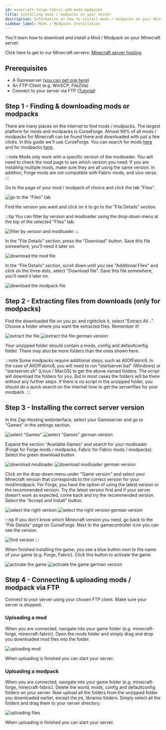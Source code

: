 ```yaml
---
id: minecraft-forge-fabric-add-mods-modpacks
title: Installing mods / modpacks on your server
description: Information on how to install mods / modpacks on your Minecraft Forge server from ZAP-Hosting.com - ZAP-Hosting.com documentation
sidebar_label: Mods / Modpacks Installation
---
```


You'll learn how to download and install a Mod / Modpack on your Minecraft server.

Click here to get to our Minecraft servers: [Minecraft server hosting](https://zap-hosting.com/en/minecraft-server-hosting/)


## Prerequisites

- A Gameserver ([you can get one here](https://zap-hosting.com/en/gameserver-hosting/))
- An FTP-Client (e.g. WinSCP, FileZilla)
- Connect to your server via FTP ([Tutorial](https://zap-hosting.com/guides/docs/gameserver-ftpaccess))

## Step 1 - Finding & downloading mods or modpacks

There are many places on the internet to find mods / modpacks. The largest platform for mods and modpacks is CurseForge. Almost 99% of all mods / modpacks for Minecraft can be found there and downloaded with just a few clicks. In this guide we'll use CurseForge. You can search for mods [here](https://www.curseforge.com/minecraft/mc-mods) and for modpacks [here](https://curseforge.com/minecraft/modpacks).

:::note
Mods only work with a specific version of the modloader. You will need to check the mod page to see which version you need. If you are installing multiple mods, make sure they are all using the same version. In addition, Forge mods are not compatible with Fabric mods, and vice versa.
:::

Go to the page of your mod / modpack of choice and click the tab "Files".

![go to the "Files" tab](https://i.imgur.com/zcTpHW3.png)

Find the version you want and click on it to go to the "File Details" section.

:::tip
You can filter by version and modloader using the drop-down menu at the top of the selected "Files" tab.

![filter by version and modloader](https://i.imgur.com/QfTDr9B.png)
:::

<Tabs>
<TabItem value="Mods" label="For Mods" default>
In the "File Details" section, press the "Download" button. Save this file somewhere, you'll need it later on.

![download the mod file](https://i.imgur.com/9uRWWUK.png)
</TabItem>

<TabItem value="Modpacks" label="For Modpacks">
In the "File Details" section, scroll down until you see "Additional Files" and click on the three dots, select "Download file". Save this file somewhere, you'll need it later on.

![download the modpack file](https://i.imgur.com/nrG8oMp.png)
</TabItem>
</Tabs>

## Step 2 - Extracting files from downloads (only for modpacks)

Find the downloaded file on you pc and rightclick it, select "Extract All...". Choose a folder where you want the extracted files. Remember it!

![extract the file](https://i.imgur.com/Luso6Cr.png) ![extract the file german version](https://i.imgur.com/R3BZDg4.png)

Your unzipped folder should contain a mods, config and defaultconfig folder. There may also be more folders than the ones shown here. 

:::note
Some modpacks require additional steps, such as AllOfFabric6. In the case of AllOfFabric6, you will need to run "startserver.bat" (Windows) or "startserver.sh" (Linux / MacOS) to get the above named folders. The script will download the folders for you. But in most cases the folders will be there without any further steps. If there is no script in the unzipped folder, you should do a quick search on the internet how to get the serverfiles for your modpack.
:::


## Step 3 - Installing the correct server version

In the Zap-Hosting webinterface, select your Gameserver and go to "Games" in the settings section.

![select "Games"](https://i.imgur.com/ScjxJ1j.png) ![select "Games" german version](https://i.imgur.com/fU9CavE.png)

Expand the section "Available Games" and search for your modloader (Forge for Forge mods / modpacks, Fabric for Fabric mods / modpacks). Select the green download button.

![download modloader](https://i.imgur.com/DxTkPgG.png) ![download modloader german version](https://i.imgur.com/3WFXozc.png)

Click on the drop-down menu under "Game version" and select your Minecraft version that corresponds to the correct version for your mod/modpack. For Forge, you have the option of using the latest version or the recommended version. Try the latest version first and if your server doesn't work as expected, come back and try the recommended version. Select the "Accept and Install" button.

![select the right version](https://i.imgur.com/pOlLXL2.png) ![select the right version german version](https://i.imgur.com/VBVMiIy.png)

:::tip
If you don't know which Minecraft version you need, go back to the "File Details" page on CurseForge. Next to the gamecontroller icon you can see the version.

![find version](https://i.imgur.com/yt1PaO5.png)
:::

When finished installing the game, you see a blue button next to the name of your game (e.g. Forge, Fabric). Click this button to activate the game.

![activate the game](https://i.imgur.com/0f0Ygok.png) ![activate the game german version](https://i.imgur.com/gGqQpJG.png)


## Step 4 - Connecting & uploading mods / modpack via FTP

Connect to your server using your chosen FTP client. Make sure your server is stopped.

### Uploading a mod

When you are connected, navigate into your game folder (e.g. minecraft-forge, minecraft-fabric). Open the mods folder and simply drag and drop you downloaded mod files into the folder.

![uploading mod](https://i.imgur.com/OjcGP41.png)

When uploading is finished you can start your server.

### Uploading a modpack

When you are connected, navigate into your game folder (e.g. minecraft-forge, minecraft-fabric). Delete the world, mods, config and defaultconfig folders on your server. Now upload all the folders from the unzipped folder you downloaded earlier, except the jre, libraries folders. Simply select all the folders and drag them to your server directory.

![uploading files](https://i.imgur.com/K3yWtoY.png)

When uploading is finished you can start your server.
